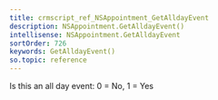 ```yaml
---
title: crmscript_ref_NSAppointment_GetAlldayEvent
description: NSAppointment.GetAlldayEvent()
intellisense: NSAppointment.GetAlldayEvent
sortOrder: 726
keywords: GetAlldayEvent()
so.topic: reference
---
```



Is this an all day event: 0 = No, 1 = Yes


